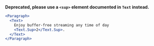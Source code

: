 **Deprecated, please use a `<sup>` element documented in `Text` instead.**

```jsx
<Paragraph>
  <Text>
    Enjoy buffer-free streaming any time of day
    <Text.Sup>2</Text.Sup>.
  </Text>
</Paragraph>
```
